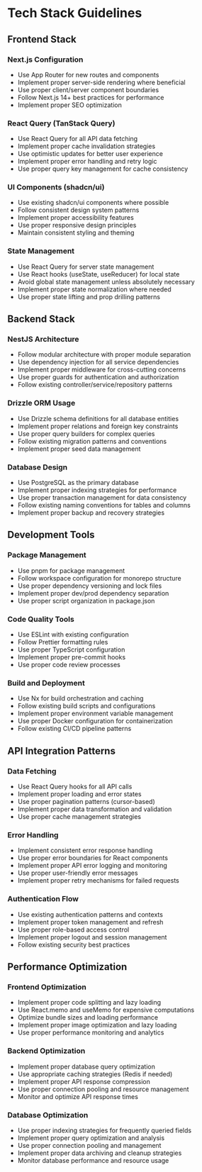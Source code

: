 # Tech Stack Guidelines

## Frontend Stack

### Next.js Configuration
- Use App Router for new routes and components
- Implement proper server-side rendering where beneficial
- Use proper client/server component boundaries
- Follow Next.js 14+ best practices for performance
- Implement proper SEO optimization

### React Query (TanStack Query)
- Use React Query for all API data fetching
- Implement proper cache invalidation strategies
- Use optimistic updates for better user experience
- Implement proper error handling and retry logic
- Use proper query key management for cache consistency

### UI Components (shadcn/ui)
- Use existing shadcn/ui components where possible
- Follow consistent design system patterns
- Implement proper accessibility features
- Use proper responsive design principles
- Maintain consistent styling and theming

### State Management
- Use React Query for server state management
- Use React hooks (useState, useReducer) for local state
- Avoid global state management unless absolutely necessary
- Implement proper state normalization where needed
- Use proper state lifting and prop drilling patterns

## Backend Stack

### NestJS Architecture
- Follow modular architecture with proper module separation
- Use dependency injection for all service dependencies
- Implement proper middleware for cross-cutting concerns
- Use proper guards for authentication and authorization
- Follow existing controller/service/repository patterns

### Drizzle ORM Usage
- Use Drizzle schema definitions for all database entities
- Implement proper relations and foreign key constraints
- Use proper query builders for complex queries
- Follow existing migration patterns and conventions
- Implement proper seed data management

### Database Design
- Use PostgreSQL as the primary database
- Implement proper indexing strategies for performance
- Use proper transaction management for data consistency
- Follow existing naming conventions for tables and columns
- Implement proper backup and recovery strategies

## Development Tools

### Package Management
- Use pnpm for package management
- Follow workspace configuration for monorepo structure
- Use proper dependency versioning and lock files
- Implement proper dev/prod dependency separation
- Use proper script organization in package.json

### Code Quality Tools
- Use ESLint with existing configuration
- Follow Prettier formatting rules
- Use proper TypeScript configuration
- Implement proper pre-commit hooks
- Use proper code review processes

### Build and Deployment
- Use Nx for build orchestration and caching
- Follow existing build scripts and configurations
- Implement proper environment variable management
- Use proper Docker configuration for containerization
- Follow existing CI/CD pipeline patterns

## API Integration Patterns

### Data Fetching
- Use React Query hooks for all API calls
- Implement proper loading and error states
- Use proper pagination patterns (cursor-based)
- Implement proper data transformation and validation
- Use proper cache management strategies

### Error Handling
- Implement consistent error response handling
- Use proper error boundaries for React components
- Implement proper API error logging and monitoring
- Use proper user-friendly error messages
- Implement proper retry mechanisms for failed requests

### Authentication Flow
- Use existing authentication patterns and contexts
- Implement proper token management and refresh
- Use proper role-based access control
- Implement proper logout and session management
- Follow existing security best practices

## Performance Optimization

### Frontend Optimization
- Implement proper code splitting and lazy loading
- Use React.memo and useMemo for expensive computations
- Optimize bundle sizes and loading performance
- Implement proper image optimization and lazy loading
- Use proper performance monitoring and analytics

### Backend Optimization
- Implement proper database query optimization
- Use appropriate caching strategies (Redis if needed)
- Implement proper API response compression
- Use proper connection pooling and resource management
- Monitor and optimize API response times

### Database Optimization
- Use proper indexing strategies for frequently queried fields
- Implement proper query optimization and analysis
- Use proper connection pooling and management
- Implement proper data archiving and cleanup strategies
- Monitor database performance and resource usage